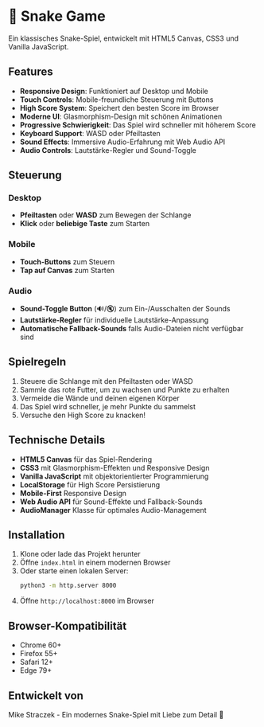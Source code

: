 # 🐍 Snake Game

Ein klassisches Snake-Spiel, entwickelt mit HTML5 Canvas, CSS3 und Vanilla JavaScript.

## Features

- **Responsive Design**: Funktioniert auf Desktop und Mobile
- **Touch Controls**: Mobile-freundliche Steuerung mit Buttons
- **High Score System**: Speichert den besten Score im Browser
- **Moderne UI**: Glasmorphism-Design mit schönen Animationen
- **Progressive Schwierigkeit**: Das Spiel wird schneller mit höherem Score
- **Keyboard Support**: WASD oder Pfeiltasten
- **Sound Effects**: Immersive Audio-Erfahrung mit Web Audio API
- **Audio Controls**: Lautstärke-Regler und Sound-Toggle

## Steuerung

### Desktop
- **Pfeiltasten** oder **WASD** zum Bewegen der Schlange
- **Klick** oder **beliebige Taste** zum Starten

### Mobile
- **Touch-Buttons** zum Steuern
- **Tap auf Canvas** zum Starten

### Audio
- **Sound-Toggle Button** (🔊/🔇) zum Ein-/Ausschalten der Sounds
- **Lautstärke-Regler** für individuelle Lautstärke-Anpassung
- **Automatische Fallback-Sounds** falls Audio-Dateien nicht verfügbar sind

## Spielregeln

1. Steuere die Schlange mit den Pfeiltasten oder WASD
2. Sammle das rote Futter, um zu wachsen und Punkte zu erhalten
3. Vermeide die Wände und deinen eigenen Körper
4. Das Spiel wird schneller, je mehr Punkte du sammelst
5. Versuche den High Score zu knacken!

## Technische Details

- **HTML5 Canvas** für das Spiel-Rendering
- **CSS3** mit Glasmorphism-Effekten und Responsive Design
- **Vanilla JavaScript** mit objektorientierter Programmierung
- **LocalStorage** für High Score Persistierung
- **Mobile-First** Responsive Design
- **Web Audio API** für Sound-Effekte und Fallback-Sounds
- **AudioManager** Klasse für optimales Audio-Management

## Installation

1. Klone oder lade das Projekt herunter
2. Öffne `index.html` in einem modernen Browser
3. Oder starte einen lokalen Server:
   ```bash
   python3 -m http.server 8000
   ```
4. Öffne `http://localhost:8000` im Browser

## Browser-Kompatibilität

- Chrome 60+
- Firefox 55+
- Safari 12+
- Edge 79+

## Entwickelt von

Mike Straczek - Ein modernes Snake-Spiel mit Liebe zum Detail 💚